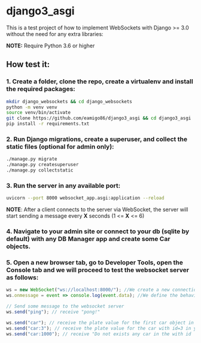 # django3_asgi

This is a test project of how to implement WebSockets with Django >= 3.0 without the need for any extra libraries:

__NOTE:__ Require Python 3.6 or higher

## How test it:

### 1. Create a folder, clone the repo, create a virtualenv and install the required packages:

```bash
mkdir django_websockets && cd django_websockets
python -m venv venv
source venv/bin/activate
git clone https://github.com/eamigo86/django3_asgi && cd django3_asgi
pip install -r requirements.txt
```

### 2. Run Django migrations, create a superuser, and collect the static files (optional for admin only):

```bash
./manage.py migrate
./manage.py createsuperuser
./manage.py collectstatic
```

### 3. Run the server in any available port:

```bash
uvicorn --port 8000 websocket_app.asgi:application --reload
```
__NOTE__: After a client connects to the server via WebSocket, the server will start sending a message every __X__ seconds (1 <= __X__ <= 6)

### 4. Navigate to your admin site or connect to your db (sqlite by default) with any DB Manager app and create some Car objects.

### 5. Open a new browser tab, go to Developer Tools, open the Console tab and we will proceed to test the websocket server as follows:

```javascript
ws = new WebSocket("ws://localhost:8000/"); //We create a new connection to our server specifying the protocol, address, and port
ws.onmessage = event => console.log(event.data); //We define the behavior that our client will have with the incoming messages

// Send some message to the websocket server
ws.send("ping"); // receive "pong!"

ws.send("car"); // receive the plate value for the first car object in db
ws.send("car:3"); // receive the plate value for the car with id=3 in your db
ws.send("car:1000"); // receive "Do not exists any car in the with id '1000'"
```
